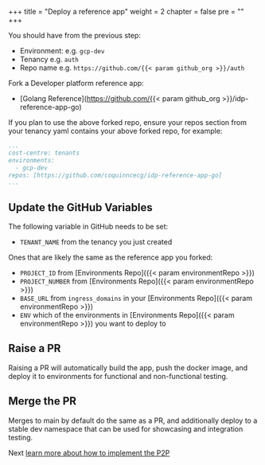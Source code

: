 +++
title = "Deploy a reference app"
weight = 2
chapter = false
pre = ""
+++

You should have from the previous step:

* Environment: e.g. `gcp-dev`
* Tenancy e.g. `auth`
* Repo name e.g. `https://github.com/{{< param github_org >}}/auth`

Fork a Developer platform reference app:

* [Golang Reference](https://github.com/{{< param github_org >}}/idp-reference-app-go)

If you plan to use the above forked repo, ensure your repos section from your tenancy yaml contains your above forked repo, for example:

```yaml
...
cost-centre: tenants
environments:
  - gcp-dev
repos: [https://github.com/coquinncecg/idp-reference-app-go]
...
```

## Update the GitHub Variables

The following variable in GitHub needs to be set:

* `TENANT_NAME` from the tenancy you just created

Ones that are likely the same as the reference app you forked:

* `PROJECT_ID` from [Environments Repo]({{< param environmentRepo >}})
* `PROJECT_NUMBER` from [Environments Repo]({{< param environmentRepo >}})
* `BASE_URL` from `ingress_domains` in your [Environments Repo]({{< param environmentRepo >}})
* `ENV` which of the environments in [Environments Repo]({{< param environmentRepo >}}) you want to deploy to

## Raise a PR

Raising a PR will automatically build the app, push the docker image, and deploy it to
environments for functional and non-functional testing.

## Merge the PR

Merges to main by default do the same as a PR, and additionally deploy to a stable dev namespace that
can be used for showcasing and integration testing.

Next [learn more about how to implement the P2P](../../p2p)
